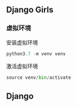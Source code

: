 ## Django Girls

### 虚拟环境

安装虚拟环境

``` python
python3.7 -m venv venv
```

激活虚拟环境

``` python
source venv/bin/activate
```

## Django

